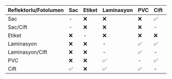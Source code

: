 |Reflektorlu/Fotolumen|Sac|Etiket|Laminasyon|PVC|Cift|Work?|
|------|---------|----------|--|---|--|--|
|Sac|-|❌|❌|❌|✅||
|Sac/Cift|-|❌|❌|❌|-||
|Etiket|❌|-|❌|❌|❌||
|Laminasyon|❌|❌|-|✅|✅||
|Laminasyon/Cift|❌|❌|-|✅|-||
|PVC|❌|❌|✅|-|✅||
|Cift|✅|❌|✅|✅|-||
